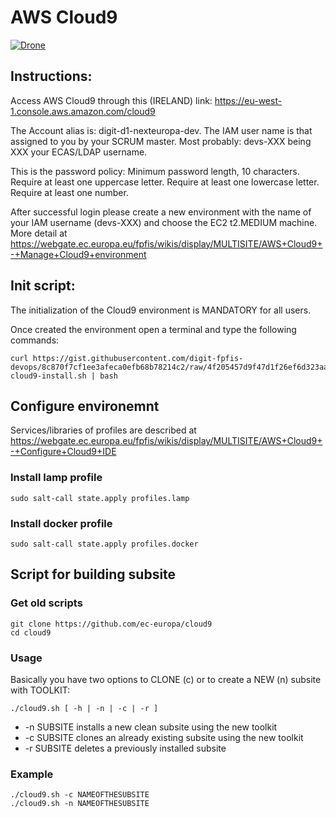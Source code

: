# AWS Cloud9

[![Drone](https://drone.fpfis.eu/api/badges/ec-europa/cloud9/status.svg?branch=master)](https://drone.fpfis.eu/ec-europa/cloud9)

## Instructions:

Access AWS Cloud9 through this (IRELAND) link: <https://eu-west-1.console.aws.amazon.com/cloud9>

The Account alias is: digit-d1-nexteuropa-dev. The IAM user name is that assigned to you by your SCRUM master. Most probably: devs-XXX being XXX your ECAS/LDAP username.

This is the password policy: Minimum password length, 10 characters.
Require at least one uppercase letter. Require at least one lowercase letter. Require at least one number.

After successful login please create a new environment with the name of your IAM username (devs-XXX) and choose the EC2 t2.MEDIUM machine. More detail at <https://webgate.ec.europa.eu/fpfis/wikis/display/MULTISITE/AWS+Cloud9+-+Manage+Cloud9+environment>  

## Init script:

The initialization of the Cloud9 environment is MANDATORY for all users.

Once created the environment open a terminal and type the following commands:

```
curl https://gist.githubusercontent.com/digit-fpfis-devops/8c870f7cf1ee3afeca0efb68b78214c2/raw/4f205457d9f47d1f26ef6d323aa306cb4175d228/eu-cloud9-install.sh | bash 
```

## Configure environemnt

Services/libraries of profiles are described at  <https://webgate.ec.europa.eu/fpfis/wikis/display/MULTISITE/AWS+Cloud9+-+Configure+Cloud9+IDE>

### Install lamp profile

```
sudo salt-call state.apply profiles.lamp
```

### Install docker profile
```
sudo salt-call state.apply profiles.docker
```

## Script for building subsite

### Get old scripts
```
git clone https://github.com/ec-europa/cloud9
cd cloud9
```

### Usage
Basically you have two options to CLONE (c) or to create a NEW (n) subsite with TOOLKIT:
```
./cloud9.sh [ -h | -n | -c | -r ]
 ```

* -n SUBSITE 	installs a new clean subsite using the new toolkit
* -c SUBSITE 	clones an already existing subsite using the new toolkit
* -r SUBSITE deletes a previously installed subsite

### Example

```
./cloud9.sh -c NAMEOFTHESUBSITE
./cloud9.sh -n NAMEOFTHESUBSITE
```

